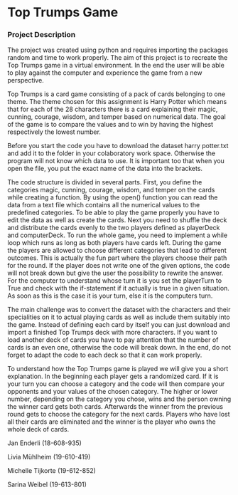 # Top Trumps Game
### Project Description
The project was created using python and requires importing the packages random and time to work properly. The aim of this project is to recreate the Top Trumps game in a virtual environment. In the end the user will be able to play against the computer and experience the game from a new perspective.

Top Trumps is a card game consisting of a pack of cards belonging to one theme. The theme chosen for this assignment is Harry Potter which means that for each of the 28 characters there is a card explaining their magic, cunning, courage, wisdom, and temper based on numerical data. The goal of the game is to compare the values and to win by having the highest respectively the lowest number.

Before you start the code you have to download the dataset harry potter.txt and add it to the folder in your colaboratory work space. Otherwise the program will not know which data to use. It is important too that when you open the file, you put the exact name of the data into the brackets.

The code structure is divided in several parts. First, you define the categories magic, cunning, courage, wisdom, and temper on the cards while creating a function. By using the open() function you can read the data from a text file which contains all the numerical values to the predefined categories. To be able to play the game properly you have to edit the data as well as create the cards.  Next you need to shuffle the deck and distribute the cards evenly to the two players defined as playerDeck and computerDeck. To run the whole game, you need to implement a while loop which runs as long as both players have cards left. During the game the players are allowed to choose different categories that lead to different outcomes. This is actually the fun part where the players choose their path for the round. If the player does not write one of the given options, the code will not break down but give the user the possibility to rewrite the answer. For the computer to understand whose turn it is you set the playerTurn to True and check with the if-statement if it actually is true in a given situation. As soon as this is the case it is your turn, else it is the computers turn. 

The main challenge was to convert the dataset with the characters and their specialities on it to actual playing cards as well as include them suitably into the game. Instead of defining each card by itself you can just download and import a finished Top Trumps deck with more characters. If you want to load another deck of cards you have to pay attention that the number of cards is an even one, otherwise the code will break down. In the end, do not forget to adapt the code to each deck so that it can work properly. 

To understand how the Top Trumps game is played we will give you a short explanation. In the beginning each player gets a randomized card. If it is your turn you can choose a category and the code will then compare your opponents and your values of the chosen category. The higher or lower number, depending on the category you chose, wins and the person owning the winner card gets both cards. Afterwards the winner from the previous round gets to choose the category for the next cards. Players who have lost all their cards are eliminated and the winner is the player who owns the whole deck of cards.

Jan Enderli (18-608-935)

Livia Mühlheim (19-610-419)

Michelle Tijkorte (19-612-852) 

Sarina Weibel (19-613-801)
